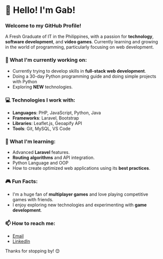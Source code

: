 # 👋 Hello! I'm Gab!

### Welcome to my GitHub Profile!

A Fresh Graduate of IT in the Philippines, with a passion for **technology**, **software development**, and **video games**. Currently learning and growing in the world of programming, particularly focusing on web development. 

### 🌱 What I'm currently working on:
- Currently trying to develop skills in **full-stack web development**.
- Doing a 30-day Python programming guide and doing simple projects with Python
- Exploring **NEW** technologies.

### 💻 Technologies I work with:
- **Languages**: PHP, JavaScript, Python, Java
- **Frameworks**: Laravel, Bootstrap
- **Libraries**: Leaflet.js, Geoapify API
- **Tools**: Git, MySQL, VS Code

### 🚀 What I'm learning:
- Advanced **Laravel** features.
- **Routing algorithms** and API integration.
- Python Language and OOP
- How to create optimized web applications using its **best practices**.

### 🎮 Fun Facts:
- I'm a huge fan of **multiplayer games** and love playing competitive games with friends.
- I enjoy exploring new technologies and experimenting with **game development**.

### 📫 How to reach me:
- [Email](gabrielignaciosas@gmail.com)
- [LinkedIn](www.linkedin.com/in/gabriel-ignacio-50803a323)

Thanks for stopping by! 😊

<!---
unprog-jamm/unprog-jamm is a ✨ special ✨ repository because its `README.md` (this file) appears on your GitHub profile.
You can click the Preview link to take a look at your changes.
--->
